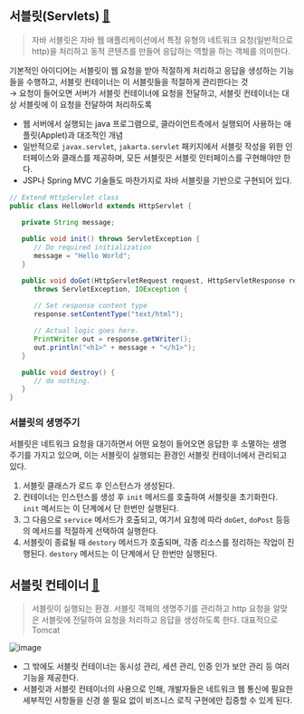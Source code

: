 ## 서블릿(Servlets) [🔗](https://www.tutorialspoint.com/servlets/index.htm)
> 자바 서블릿은 자바 웹 애플리케이션에서 특정 유형의 네트워크 요청(일반적으로 http)을 처리하고 동적 콘텐츠를 만들어 응답하는 역할을 하는 객체를 의미한다.

기본적인 아이디어는 서블릿이 웹 요청을 받아 적절하게 처리하고 응답을 생성하는 기능들을 수행하고, 서블릿 컨테이너는 이 서블릿들을 적절하게 관리한다는 것  
&rarr; 요청이 들어오면 서버가 서블릿 컨테이너에 요청을 전달하고, 서블릿 컨테이너는 대상 서블릿에 이 요청을 전달하여 처리하도록

- 웹 서버에서 실행되는 java 프로그램으로, 클라이언트측에서 실행되어 사용하는 애플릿(Applet)과 대조적인 개념
- 일반적으로 `javax.servlet`, `jakarta.servlet` 패키지에서 서블릿 작성을 위한 인터페이스와 클래스를 제공하며, 모든 서블릿은 서블릿 인터페이스를 구현해야만 한다.
- JSP나 Spring MVC 기술들도 마찬가지로 자바 서블릿을 기반으로 구현되어 있다.

```java
// Extend HttpServlet class
public class HelloWorld extends HttpServlet {
 
   private String message;

   public void init() throws ServletException {
      // Do required initialization
      message = "Hello World";
   }

   public void doGet(HttpServletRequest request, HttpServletResponse response)
      throws ServletException, IOException {
      
      // Set response content type
      response.setContentType("text/html");

      // Actual logic goes here.
      PrintWriter out = response.getWriter();
      out.println("<h1>" + message + "</h1>");
   }

   public void destroy() {
      // do nothing.
   }
}
```
### 서블릿의 생명주기
서블릿은 네트워크 요청을 대기하면서 어떤 요청이 들어오면 응답한 후 소멸하는 생명 주기를 가지고 있으며, 이는 서블릿이 실행되는 환경인 서블릿 컨테이너에서 관리되고 있다.
1. 서블릿 클래스가 로드 후 인스턴스가 생성된다.
2. 컨테이너는 인스턴스를 생성 후 `init` 메서드를 호출하여 서블릿을 초기화한다. `init` 메서드는 이 단계에서 단 한번만 실행된다.
3. 그 다음으로 `service` 메서드가 호출되고, 여기서 요청에 따라 `doGet`, `doPost` 등등의 메서드를 적절하게 선택하여 실행한다. 
4. 서블릿이 종료될 때 `destory` 메서드가 호출되며, 각종 리소스를 정리하는 작업이 진행된다. `destory` 메서드는 이 단계에서 단 한번만 실행된다.

## 서블릿 컨테이너 [🔗](https://docs.oracle.com/cd/A97688_16/generic.903/a97680/overview.htm#1000286)
> 서블릿이 실행되는 환경. 서블릿 객체의 생명주기를 관리하고 http 요청을 알맞은 서블릿에 전달하여 요청을 처리하고 응답을 생성하도록 한다. 대표적으로 Tomcat

![image](https://github.com/user-attachments/assets/1c590ba0-041f-4749-9b54-070bd6adad66)

- 그 밖에도 서블릿 컨테이너는 동시성 관리, 세션 관리, 인증 인가 보안 관리 등 여러 기능을 제공한다.
- 서블릿과 서블릿 컨테이너의 사용으로 인해, 개발자들은 네트워크 웹 통신에 필요한 세부적인 사항들을 신경 쓸 필요 없이 비즈니스 로직 구현에만 집중할 수 있게 된다.